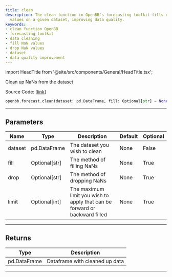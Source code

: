 ```yaml
---
title: clean
description: The clean function in OpenBB's forecasting toolkit fills or drops NaN
  values on a given dataset, improving data quality.
keywords:
- clean function OpenBB
- forecasting toolkit
- data cleaning
- fill NaN values
- drop NaN values
- dataset
- data quality improvement
---
```


import HeadTitle from '@site/src/components/General/HeadTitle.tsx';

<HeadTitle title="forecast.clean - Reference | OpenBB SDK Docs" />

Clean up NaNs from the dataset

Source Code: [[link](https://github.com/OpenBB-finance/OpenBB/tree/main/openbb_terminal/forecast/forecast_model.py#L100)]

```python
openbb.forecast.clean(dataset: pd.DataFrame, fill: Optional[str] = None, drop: Optional[str] = None, limit: Optional[int] = None)
```

---

## Parameters

| Name | Type | Description | Default | Optional |
| ---- | ---- | ----------- | ------- | -------- |
| dataset | pd.DataFrame | The dataset you wish to clean | None | False |
| fill | Optional[str] | The method of filling NaNs | None | True |
| drop | Optional[str] | The method of dropping NaNs | None | True |
| limit | Optional[int] | The maximum limit you wish to apply that can be forward or backward filled | None | True |


---

## Returns

| Type | Description |
| ---- | ----------- |
| pd.DataFrame | Dataframe with cleaned up data |
---

